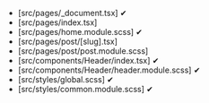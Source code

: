 - [src/pages/_document.tsx] ✔
- [src/pages/index.tsx]
- [src/pages/home.module.scss] ✔
- [src/pages/post/[slug].tsx]
- [src/pages/post/post.module.scss]
- [src/components/Header/index.tsx] ✔
- [src/components/Header/header.module.scss] ✔
- [src/styles/global.scss] ✔
- [src/styles/common.module.scss] ✔